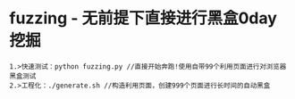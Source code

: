 # fuzzing - 无前提下直接进行黑盒0day挖掘

```
1.>快速测试：python fuzzing.py //直接开始奔跑!使用自带99个利用页面进行对浏览器黑盒测试
2.>工程化：./generate.sh //构造利用页面，创建999个页面进行长时间的自动黑盒
 
```


